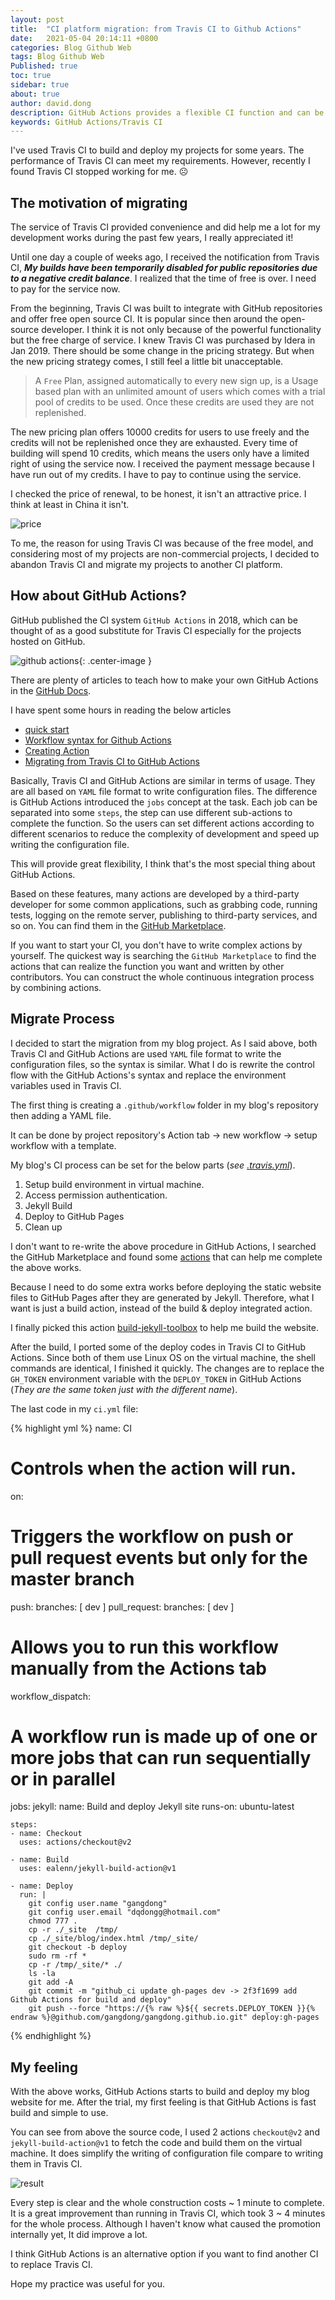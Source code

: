 ```yaml
---
layout: post
title:  "CI platform migration: from Travis CI to Github Actions"
date:   2021-05-04 20:14:11 +0800
categories: Blog Github Web
tags: Blog Github Web
Published: true
toc: true
sidebar: true
about: true
author: david.dong
description: GitHub Actions provides a flexible CI function and can be a good substitute for Travis CI. This article will show how I migrate my projects from Travis CI to Github Actions. 
keywords: GitHub Actions/Travis CI
---
```

I've used Travis CI to build and deploy my projects for some years. The performance of Travis CI can meet my requirements. However, recently I found Travis CI stopped working for me. ☹️

## The motivation of migrating

The service of Travis CI provided convenience and did help me a lot for my development works during the past few years, I really appreciated it! 

Until one day a couple of weeks ago, I received the notification from Travis CI, ***My builds have been temporarily disabled for public repositories due to a negative credit balance***. I realized that the time of free is over. I need to pay for the service now. 

From the beginning, Travis CI was built to integrate with GitHub repositories and offer free open source CI. It is popular since then around the open-source developer. I think it is not only because of the powerful functionality but the free charge of service. I knew Travis CI was purchased by Idera in Jan 2019. There should be some change in the pricing strategy. But when the new pricing strategy comes, I still feel a little bit unacceptable. 

> A `Free` Plan, assigned automatically to every new sign up, is a Usage based plan with an unlimited amount of users which comes with a trial pool of credits to be used. Once these credits are used they are not replenished.  

The new pricing plan offers 10000 credits for users to use freely and the credits will not be replenished once they are exhausted. Every time of building will spend 10 credits, which means the users only have a limited right of using the service now. I received the payment message because I have run out of my credits. I have to pay to continue using the service.

I checked the price of renewal, to be honest, it isn't an attractive price. I think at least in China it isn't.   

![price]({{site.cdn_baseurl}}/assets/image/blog-github-action-01.PNG)

To me, the reason for using Travis CI was because of the free model, and considering most of my projects are non-commercial projects, I decided to abandon Travis CI and migrate my projects to another CI platform.  

## How about GitHub Actions?

GitHub published the CI system `GitHub Actions` in 2018, which can be thought of as a good substitute for Travis CI especially for the projects hosted on GitHub.

![github actions]({{site.cdn_baseurl}}/assets/image/blog-github-action-03.PNG){: .center-image }

There are plenty of articles to teach how to make your own GitHub Actions in the [GitHub Docs](https://docs.github.com/en/actions/quickstart). 

I have spent some hours in reading the below articles
+ [quick start](https://docs.github.com/en/actions/quickstart) 
+ [Workflow syntax for Github Actions](https://docs.github.com/en/actions/reference/workflow-syntax-for-github-actions) 
+ [Creating Action](https://docs.github.com/en/actions/creating-actions) 
+ [Migrating from Travis CI to GitHub Actions](https://docs.github.com/en/actions/learn-github-actions/migrating-from-travis-ci-to-github-actions)

Basically, Travis CI and GitHub Actions are similar in terms of usage. They are all based on `YAML` file format to write configuration files. The difference is GitHub Actions introduced the `jobs` concept at the task. Each job can be separated into some `steps`, the step can use different sub-actions to complete the function. So the users can set different actions according to different scenarios to reduce the complexity of development and speed up writing the configuration file.

This will provide great flexibility, I think that's the most special thing about GitHub Actions.

Based on these features, many actions are developed by a third-party developer for some common applications, such as grabbing code, running tests, logging on the remote server, publishing to third-party services, and so on. You can find them in the [GitHub Marketplace](https://github.com/marketplace?type=actions). 

If you want to start your CI, you don't have to write complex actions by yourself. The quickest way is searching the `GitHub Marketplace` to find the actions that can realize the function you want and written by other contributors. You can construct the whole continuous integration process by combining actions.

## Migrate Process

I decided to start the migration from my blog project. As I said above, both Travis CI and GitHub Actions are used `YAML` file format to write the configuration files, so the syntax is similar. What I do is rewrite the control flow with the GitHub Actions's syntax and replace the environment variables used in Travis CI.

The first thing is creating a `.github/workflow` folder in my blog's repository then adding a YAML file. 

<div class = "post-note info">
  <div class = "header"></div>
  	<div class = "body">
		<p>It can be done by project repository's Action tab -> new workflow -> setup workflow with a template.
		</p>
  	</div>
</div>

My blog's CI process can be set for the below parts (*see [.travis.yml]({{site.cdn_baseurl}}/.travis.yml)*).

1. Setup build environment in virtual machine.
2. Access permission authentication.
3. Jekyll Build
4. Deploy to GitHub Pages
5. Clean up

I don't want to re-write the above procedure in GitHub Actions, I searched the GitHub Marketplace and found some [actions](https://github.com/marketplace?category=continuous-integration&type=actions&query=jekyll) that can help me complete the above works. 

Because I need to do some extra works before deploying the static website files to GitHub Pages after they are generated by Jekyll. Therefore, what I want is just a build action, instead of the build & deploy integrated action.

I finally picked this action [build-jekyll-toolbox](https://github.com/marketplace/actions/build-jekyll-toolbox) to help me build the website. 

After the build, I ported some of the deploy codes in Travis CI to GitHub Actions. Since both of them use Linux OS on the virtual machine, the shell commands are identical, I finished it quickly. The changes are to replace the `GH_TOKEN` environment variable with the `DEPLOY_TOKEN` in GitHub Actions (*They are the same token just with the different name*). 

The last code in my `ci.yml` file: 

{% highlight yml %}
name: CI

# Controls when the action will run. 
on:
  # Triggers the workflow on push or pull request events but only for the master branch
  push:
    branches: [ dev ]
  pull_request:
    branches: [ dev ]

  # Allows you to run this workflow manually from the Actions tab
  workflow_dispatch:

# A workflow run is made up of one or more jobs that can run sequentially or in parallel
jobs:
  jekyll:
    name: Build and deploy Jekyll site
    runs-on: ubuntu-latest

    steps:
    - name: Checkout
      uses: actions/checkout@v2

    - name: Build
      uses: ealenn/jekyll-build-action@v1
      
    - name: Deploy
      run: |
        git config user.name "gangdong"
        git config user.email "dqdongg@hotmail.com"
        chmod 777 .
        cp -r ./_site  /tmp/
        cp ./_site/blog/index.html /tmp/_site/
        git checkout -b deploy
        sudo rm -rf *
        cp -r /tmp/_site/* ./
        ls -la
        git add -A
        git commit -m "github_ci update gh-pages dev -> 2f3f1699 add Github Actions for build and deploy"
        git push --force "https://{% raw %}${{ secrets.DEPLOY_TOKEN }}{% endraw %}@github.com/gangdong/gangdong.github.io.git" deploy:gh-pages
{% endhighlight %}

## My feeling
With the above works, GitHub Actions starts to build and deploy my blog website for me. After the trial, my first feeling is that GitHub Actions is fast build and simple to use.

You can see from above the source code, I used 2 actions `checkout@v2` and `jekyll-build-action@v1` to fetch the code and build them on the virtual machine. It does simplify the writing of configuration file compare to writing them in Travis CI. 

![result]({{site.cdn_baseurl}}/assets/image/blog-github-action-02.PNG)

Every step is clear and the whole construction costs ~ 1 minute to complete. It is a great improvement than running in Travis CI, which took 3 ~ 4 minutes for the whole process. Although I haven't know what caused the promotion internally yet, It did improve a lot. 

I think GitHub Actions is an alternative option if you want to find another CI to replace Travis CI. 

Hope my practice was useful for you.
